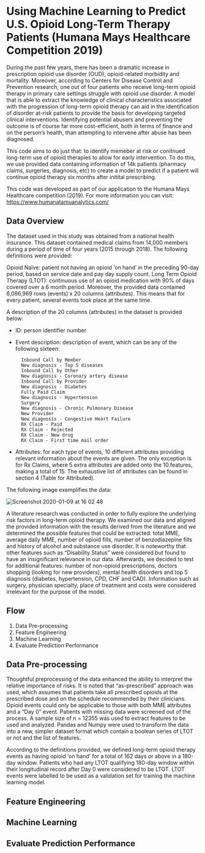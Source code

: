 # Using Machine Learning to Predict U.S. Opioid Long-Term Therapy Patients (Humana Mays Healthcare Competition 2019)
During the past few years, there has been a dramatic increase in prescription opioid use disorder (OUD), opioid-related morbidity and mortality. Moreover, according to Centers for Disease Control and Prevention research, one out of four patients who receive long-term opioid therapy in primary care settings struggle with opioid use disorder. A model that is able to extract the knowledge of clinical characteristics associated with the progression of long-term opioid therapy can aid in the identification of disorder at-risk patients to provide the basis for developing targeted clinical interventions. Identifying potential abusers and preventing the outcome is of course far more cost-efficient, both in terms of finance and on the person’s health, than attempting to intervene after abuse has been diagnosed.

This code aims to do just that: to identify memeber at risk or conitnued long-term use of opioid therapies to allow for early intervention. To do this, we use provided data containing information of 14k patients (pharmacy claims, surgeries, diagnosis, etc) to create a model to predict if a patient will continue opioid therapy six months after initital prescribing. 

This code was developed as part of our application to the Humana Mays Healthcare competition (2019). For more information you can visit: https://www.humanatamuanalytics.com/

## Data Overview
The dataset used in this study was obtained from a national health insurance. This dataset contained medical claims from 14,000 members during a period of time of four years (2015 through 2018). The following definitions were provided:

Opioid Naïve: patient not having an opioid ‘on hand’ in the preceding 90-day period, based on service date and pay day supply count.
Long Term Opioid Therapy (LTOT): continuous use of an opioid medication with 90% of days covered over a 6 month period.
Moreover, the provided data contained 6,086,969 rows (events) x 20 columns (attributes). This means that for every patient, several events took place at the same time. 

A description of the 20 columns (attributes)  in the dataset is provided below:

- ID: person identifier number
- Event description: description of event, which can be any of the following sixteen:

        Inbound Call by Member
        New diagnosis - Top 5 diseases
        Inbound Call by Other
        New diagnosis - Coronary artery disease
        Inbound Call by Provider
        New diagnosis - Diabetes
        Fully Paid Claim
        New diagnosis - Hypertension
        Surgery
        New diagnosis - Chronic Pulmonary Disease
        New Provider
        New diagnosis - Congestive Heart Failure
        RX Claim - Paid
        RX Claim - Rejected
        RX Claim - New drug
        RX Claim - First time mail order
- Attributes: for each type of events, 10 different attributes providing relevant information about the events are given. The only exception is for Rx Claims, where 5 extra attributes are added onto the 10 features, making a total of 15. The exhaustive list of attributes can be found in section 4 (Table for Attributed).

The following image exemplifies the data: 

![Screenshot 2020-01-09 at 16 02 48](https://user-images.githubusercontent.com/55929915/72115058-84d53700-32fa-11ea-95c0-d2c310796649.png)

A literature research was conducted in order to fully explore the underlying risk factors in long-term opioid therapy. We examined our data and aligned the provided information with the results derived from the literature and we determined the possible features that could be extracted: total MME, average daily MME, number of opioid fills, number of benzodiazepine fills and history of alcohol and substance use disorder. It is noteworthy that other features such as “Disability Status” were considered but found to have an insignificant relevance in our data. Afterwards, we decided to test for additional features: number of non-opioid prescriptions, doctors shopping (looking for new providers), mental health disorders and top 5 diagnosis (diabetes, hypertension, CPD, CHF and CAD). Information such as surgery, physician specialty, place of treatment and costs were considered irrelevant for the purpose of the model.

## Flow
1. Data Pre-processing
2. Feature Engineering
3. Machine Learning
4. Evaluate Prediction Performance

## Data Pre-processing
Thoughtful preprocessing of the data enhanced  the ability to interpret the relative importance of risks. It is noted that “as-prescribed” approach was used, which assumes that patients take all prescribed opioids at the prescribed dose and on the schedule recommended by their clinicians. Opioid events could only be applicable to those with both MME attributes and a “Day 0” event. Patients with missing data were screened out of the process. A sample size of n = 12355 was used to extract features to be used and analyzed. Pandas and Numpy were used to transform the data into a new, simpler dataset format which contain a boolean series of LTOT or not and the list of features.

According to the definitions provided, we defined long-term opioid therapy events as having opioid ‘on hand’ for a total of 162 days or above in a 180-day window. Patients who had any LTOT qualifying 180-day window within their longitudinal record after Day 0 were considered to be LTOT. LTOT events were labelled to be used as a validation set for training the machine learning model. 

## Feature Engineering

## Machine Learning
## Evaluate Prediction Performance
